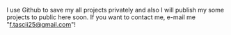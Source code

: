 I use Github to save my all projects privately and also I will publish my some projects to public here soon.
If you want to contact me, e-mail me "f.tascii25@gmail.com"!
